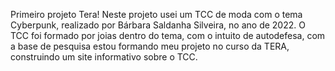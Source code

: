 Primeiro projeto Tera!
Neste projeto usei um TCC de moda com o tema Cyberpunk, realizado por Bárbara Saldanha Silveira, no ano de 2022.
O TCC foi formado por joias dentro do tema, com o intuito de autodefesa, com a base de pesquisa estou formando meu projeto no curso da TERA, construindo um site informativo sobre o TCC. 
